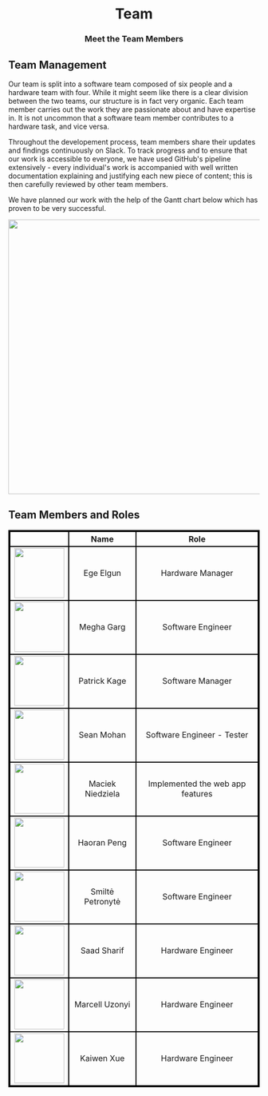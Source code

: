 <h1 align="center">Team</h1>
<h3 align="center">Meet the Team Members</h3>

## Team Management

Our team is split into a software team composed of six people and a hardware team with four. While it might seem like there is a clear division between the two teams, our structure is in fact very organic. Each team member carries out the work they are passionate about and have expertise in. It is not uncommon that a software team member contributes to a hardware task, and vice versa.

Throughout the developement process, team members share their updates and findings continuously on Slack. To track progress and to ensure that our work is accessible to everyone, we have used GitHub's pipeline extensively - every individual's work is accompanied with well written documentation explaining and justifying each new piece of content; this is then carefully reviewed by other team members.  

We have planned our work with the help of the Gantt chart below which has proven to be very successful.

<p align="center">
  <img width="550" src="static/imgs/gantt.png">
</p>


## Team Members and Roles

<style type="text/css">
table{
    border-collapse: collapse;
    border-spacing: 0;
    border:2px solid #000000;
}	

th{
    border:2px solid #000000;
}

td{
    border:2px solid #000000;
}
</style>

|   |    Name  |       Role      |
|:-:|:--------:|:---------------:|
| <img src="static/imgs/placeholder_face.png" width="100"/>  | Ege Elgun | Hardware Manager |
| <img src="static/imgs/placeholder_face.png" width="100"/>  | Megha Garg | Software Engineer|
| <img src="static/imgs/placeholder_face.png" width="100"/>  | Patrick Kage | Software Manager |
| <img src="static/imgs/placeholder_face.png" width="100"/>  | Sean Mohan| Software Engineer - Tester|
| <img src="static/imgs/placeholder_face.png" width="100"/>  | Maciek Niedziela | Implemented the web app features |
| <img src="static/imgs/placeholder_face.png" width="100"/>  | Haoran Peng | Software Engineer|
| <img src="static/imgs/placeholder_face.png" width="100"/>  | Smiltė Petronytė | Software Engineer|
| <img src="static/imgs/placeholder_face.png" width="100"/>  | Saad Sharif| Hardware Engineer |
| <img id="1" src="static/imgs/placeholder_face.png" width="100"/>  | Marcell Uzonyi | Hardware Engineer|
| <img src="static/imgs/placeholder_face.png" width="100"/>  | Kaiwen Xue| Hardware Engineer|


<script>
  function randImg() {
    var x = document.getElementById("1");
    x.src= "https://randomuser.me/api/portraits/men/" + Math.floor((Math.random() * 91) + 1) + ".jpg";
  }

  window.onload=randImg();
</script>
